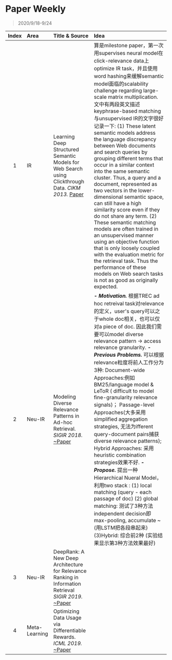 # Paper Weekly

> 2020/9/18-9/24

|Index|Area|Title & Source|Idea|
|:---:|:--|:-------------|:---|
|1|IR|Learning Deep Structured Semantic Models for Web Search using Clickthrough Data. *CIKM 2013.* [Paper](https://www.microsoft.com/en-us/research/wp-content/uploads/2016/02/cikm2013_DSSM_fullversion.pdf)|算是milestone paper，第一次用supervises neural model在click-relevance data上optimize IR task，并且使用word hashing来缓解semantic model面临的scalability challenge regarding large-scale matrix multiplication. 文中有两段英文描述keyphrase-based matching与unsupervised IR的文字很好记录一下: (1) These latent semantic models address the language discrepancy between Web documents and search queries by grouping different terms that occur in a similar context into the same semantic cluster. Thus, a query and a document, represented as two vectors in the lower-dimensional semantic space, can still have a high similarity score even if they do not share any term. (2) These semantic matching models are often trained in an unsupervised manner using an objective function that is only loosely coupled with the evaluation metric for the retrieval task. Thus the performance of these models on Web search tasks is not as good as originally expected.|
|2|Neu-IR|Modeling Diverse Relevance Patterns in Ad-hoc Retrieval. *SIGIR 2018.* [~Paper](https://arxiv.org/pdf/1805.05737.pdf)|***- Motivation.*** 根据TREC ad hoc retreival task对relevance的定义，user's query可以之于whole doc相关，也可以仅对a piece of doc. 因此我们需要可以model diverse relevance pattern -> access relevance granularity. ***- Previous Problems.*** 可以根据relevance粒度将前人工作分为3种: Document-wide Approaches:例如BM25/language model & LeToR ( difficult to model fine-granularity relevance signals)； Passage-level Approaches(大多采用simplified aggregation strategies, 无法为ifferent query-document pairs捕获diverse relevance patterns); Hybrid Approaches: 采用heuristic combination strategies效果不好. ***- Propose.*** 提出一种Hierarchical Nueral Model，利用two stack : (1) local matching (query - each passage of doc) (2) global matching: 测试了3种方法 independent decision即max-pooling, accumulate ~ (用LSTM把各段串起来) (3)Hybrid: 综合前2种 (实验结果显示第3种方法效果最好)|
|3|Neu-IR|DeepRank: A New Deep Architecture for Relevance Ranking in Information Retrieval *SIGIR 2019.* [~Paper](https://arxiv.org/pdf/1710.05649.pdf)|
|4|Meta-Learning|Optimizing Data Usage via Differentiable Rewards. *ICML 2019.* [~Paper](https://arxiv.org/pdf/1911.10088.pdf)|
